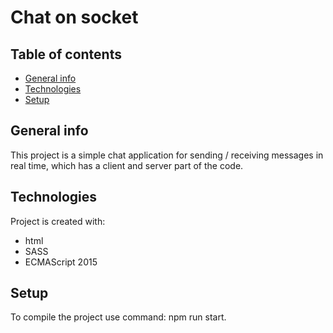 # **Chat on socket**

## Table of contents

- [General info](#general-info)
- [Technologies](#technologies)
- [Setup](#setup)

## General info

This project is a simple chat application for sending / receiving messages in real time, which has a client and server part of the code.

## Technologies

Project is created with:

- html
- SASS
- ECMAScript 2015

## Setup

To compile the project use command: npm run start.
